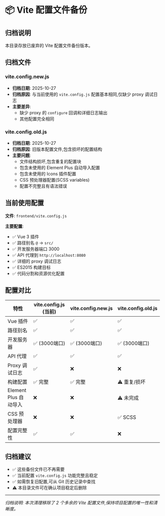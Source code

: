# 📦 Vite 配置文件备份

## 归档说明

本目录存放已废弃的 Vite 配置文件备份版本。

## 归档文件

### vite.config.new.js
- **归档日期**: 2025-10-27
- **归档原因**: 与当前使用的 `vite.config.js` 配置基本相同,仅缺少 proxy 调试日志
- **主要差异**: 
  - 缺少 proxy 的 `configure` 回调和详细日志输出
  - 其他配置完全相同

### vite.config.old.js
- **归档日期**: 2025-10-27
- **归档原因**: 旧版本配置文件,包含损坏的配置结构
- **主要问题**:
  - 文件结构损坏,包含重复的配置块
  - 包含未使用的 Element Plus 自动导入配置
  - 包含未使用的 Icons 插件配置
  - CSS 预处理器配置(SCSS variables)
  - 配置不完整且有语法错误

## 当前使用配置

**文件**: `frontend/vite.config.js`

**主要配置**:
- ✅ Vue 3 插件
- ✅ 路径别名 `@` -> `src/`
- ✅ 开发服务器端口 3000
- ✅ API 代理到 `http://localhost:8080`
- ✅ 详细的 proxy 调试日志
- ✅ ES2015 构建目标
- ✅ 代码分割和资源优化配置

## 配置对比

| 特性 | vite.config.js (当前) | vite.config.new.js | vite.config.old.js |
|-----|---------------------|-------------------|-------------------|
| Vue 插件 | ✅ | ✅ | ✅ |
| 路径别名 | ✅ | ✅ | ✅ |
| 开发服务器 | ✅ (3000端口) | ✅ (3000端口) | ✅ (3000端口) |
| API 代理 | ✅ | ✅ | ✅ |
| Proxy 调试日志 | ✅ | ❌ | ❌ |
| 构建配置 | ✅ 完整 | ✅ 完整 | ⚠️ 重复/损坏 |
| Element Plus 自动导入 | ❌ | ❌ | ⚠️ 未完成 |
| CSS 预处理器 | ❌ | ❌ | ✅ SCSS |
| 配置完整性 | ✅ | ✅ | ❌ |

## 归档建议

- ✅ 这些备份文件已不再需要
- ✅ 当前配置 `vite.config.js` 功能完整且稳定
- ✅ 如需恢复旧配置,可从 Git 历史记录中查找
- ⚠️ 本目录文件可在确认项目稳定后删除

---

*归档说明: 本次清理移除了 2 个多余的 Vite 配置文件,保持项目配置的唯一性和清晰度。*
